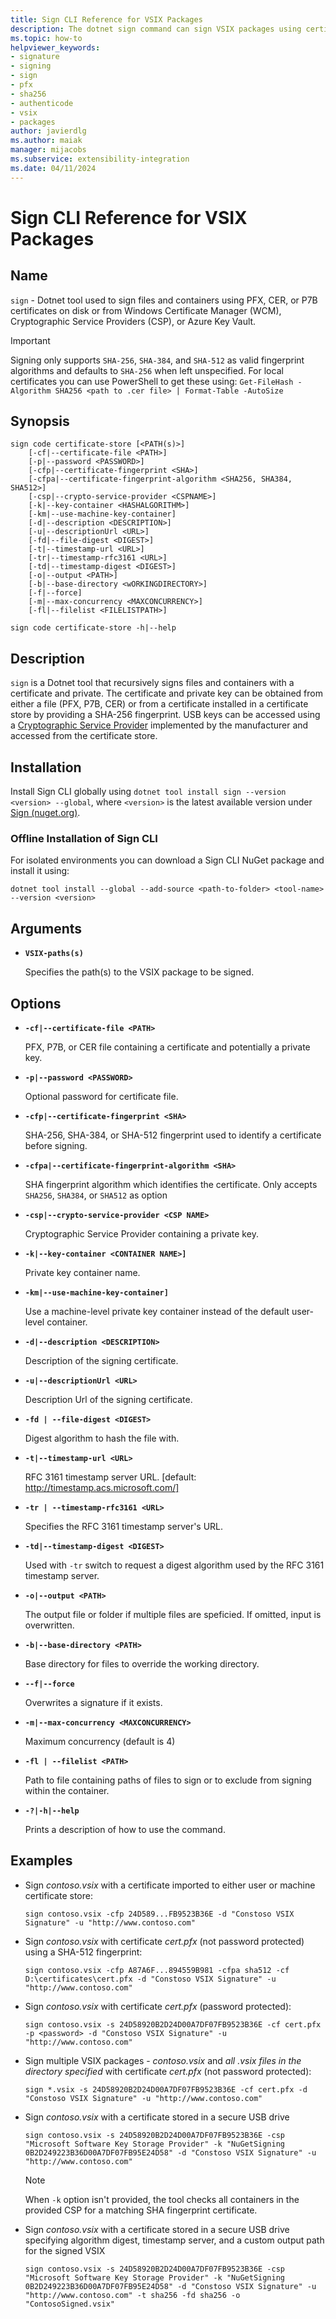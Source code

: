 ```yaml
---
title: Sign CLI Reference for VSIX Packages
description: The dotnet sign command can sign VSIX packages using certificates from PFX, Windows Certificate Manager (WCM), or Cryptographic Service Providers (CSP).
ms.topic: how-to
helpviewer_keywords:
- signature
- signing
- sign
- pfx
- sha256
- authenticode
- vsix
- packages
author: javierdlg
ms.author: maiak
manager: mijacobs
ms.subservice: extensibility-integration
ms.date: 04/11/2024
---
```


# Sign CLI Reference for VSIX Packages

## Name

`sign` - Dotnet tool used to sign files and containers using PFX, CER, or P7B certificates on disk or from Windows Certificate Manager (WCM), Cryptographic Service Providers (CSP), or Azure Key Vault.

> [!IMPORTANT]
> Signing only supports `SHA-256`, `SHA-384`, and `SHA-512` as valid fingerprint algorithms and defaults to `SHA-256` when left unspecified. For local certificates you can use PowerShell to get these using: `Get-FileHash -Algorithm SHA256 <path to .cer file> | Format-Table -AutoSize`

## Synopsis

```dotnetcli
sign code certificate-store [<PATH(s)>]
    [-cf|--certificate-file <PATH>]
    [-p|--password <PASSWORD>]
    [-cfp|--certificate-fingerprint <SHA>]
    [-cfpa|--certificate-fingerprint-algorithm <SHA256, SHA384, SHA512>]
    [-csp|--crypto-service-provider <CSPNAME>]
    [-k|--key-container <HASHALGORITHM>]
    [-km|--use-machine-key-container]
    [-d|--description <DESCRIPTION>]
    [-u|--descriptionUrl <URL>]
    [-fd|--file-digest <DIGEST>]
    [-t|--timestamp-url <URL>]
    [-tr|--timestamp-rfc3161 <URL>]
    [-td|--timestamp-digest <DIGEST>]
    [-o|--output <PATH>]
    [-b|--base-directory <wORKINGDIRECTORY>]
    [-f|--force]
    [-m|--max-concurrency <MAXCONCURRENCY>]
    [-fl|--filelist <FILELISTPATH>]

sign code certificate-store -h|--help
```

## Description

`sign` is a Dotnet tool that recursively signs files and containers with a certificate and private. The certificate and private key can be obtained from either a file (PFX, P7B, CER) or from a certificate installed in a certificate store by providing a SHA-256 fingerprint. USB keys can be accessed using a [Cryptographic Service Provider](/windows/win32/seccrypto/cryptographic-service-providers) implemented by the manufacturer and accessed from the certificate store.

## Installation
Install Sign CLI globally using `dotnet tool install sign --version <version> --global`, where `<version>` is the latest available version under [Sign (nuget.org)](https://www.nuget.org/packages/sign).

### Offline Installation of Sign CLI
For isolated environments you can download a Sign CLI NuGet package and install it using:

```dotnetcli
dotnet tool install --global --add-source <path-to-folder> <tool-name> --version <version>
```

## Arguments

- **`VSIX-paths(s)`**

  Specifies the path(s) to the VSIX package to be signed.

## Options

- **`-cf|--certificate-file <PATH>`**

   PFX, P7B, or CER file containing a certificate and potentially a private key.

- **`-p|--password <PASSWORD>`**

   Optional password for certificate file.

- **`-cfp|--certificate-fingerprint <SHA>`**

   SHA-256, SHA-384, or SHA-512 fingerprint used to identify a certificate before signing.

- **`-cfpa|--certificate-fingerprint-algorithm <SHA>`**

   SHA fingerprint algorithm which identifies the certificate. Only accepts `SHA256`, `SHA384`, or `SHA512` as option

- **`-csp|--crypto-service-provider <CSP NAME>`**

   Cryptographic Service Provider containing a private key.

- **`-k|--key-container <CONTAINER NAME>]`**

   Private key container name.

- **`-km|--use-machine-key-container]`**

   Use a machine-level private key container instead of the default user-level container.

- **`-d|--description <DESCRIPTION>`**

   Description of the signing certificate.

- **`-u|--descriptionUrl <URL>`**

   Description Url of the signing certificate.

- **`-fd | --file-digest <DIGEST>`**

   Digest algorithm to hash the file with.
   
- **`-t|--timestamp-url <URL>`**

   RFC 3161 timestamp server URL. [default: http://timestamp.acs.microsoft.com/]

- **`-tr | --timestamp-rfc3161 <URL>`**

   Specifies the RFC 3161 timestamp server's URL.

- **`-td|--timestamp-digest <DIGEST>`**

  Used with `-tr` switch to request a digest algorithm used by the RFC 3161 timestamp server.

- **`-o|--output <PATH>`**

  The output file or folder if multiple files are speficied. If omitted, input is overwritten.

- **`-b|--base-directory <PATH>`**

  Base directory for files to override the working directory.

- **`--f|--force`**

  Overwrites a signature if it exists.

- **`-m|--max-concurrency <MAXCONCURRENCY>`**

  Maximum concurrency (default is 4)

- **`-fl | --filelist <PATH>`**

  Path to file containing paths of files to sign or to exclude from signing within the container.

- **`-?|-h|--help`**

  Prints a description of how to use the command.

## Examples

- Sign *contoso.vsix* with a certificate imported to either user or machine certificate store:

  ```dotnetcli
  sign contoso.vsix -cfp 24D589...FB9523B36E -d "Constoso VSIX Signature" -u "http://www.contoso.com"
  ```

- Sign *contoso.vsix* with certificate *cert.pfx* (not password protected) using a SHA-512 fingerprint:

  ```dotnetcli
  sign contoso.vsix -cfp A87A6F...894559B981 -cfpa sha512 -cf D:\certificates\cert.pfx -d "Constoso VSIX Signature" -u "http://www.contoso.com"
  ```

- Sign *contoso.vsix* with certificate *cert.pfx* (password protected):

  ```dotnetcli
  sign contoso.vsix -s 24D58920B2D24D00A7DF07FB9523B36E -cf cert.pfx -p <password> -d "Constoso VSIX Signature" -u "http://www.contoso.com"
  ```

- Sign multiple VSIX packages - *contoso.vsix* and *all .vsix files in the directory specified* with certificate *cert.pfx* (not password protected):

  ```dotnetcli
  sign *.vsix -s 24D58920B2D24D00A7DF07FB9523B36E -cf cert.pfx -d "Constoso VSIX Signature" -u "http://www.contoso.com"
  ```

- Sign *contoso.vsix* with a certificate stored in a secure USB drive

  ```dotnetcli
  sign contoso.vsix -s 24D58920B2D24D00A7DF07FB9523B36E -csp "Microsoft Software Key Storage Provider" -k "NuGetSigning 0B2D249223B36D00A7DF07FB95E24D58" -d "Constoso VSIX Signature" -u "http://www.contoso.com"
  ```

  > [!NOTE]
  > When `-k` option isn't provided, the tool checks all containers in the provided CSP for a matching SHA fingerprint certificate.

- Sign *contoso.vsix* with a certificate stored in a secure USB drive specifying algorithm digest, timestamp server, and a custom output path for the signed VSIX

  ```dotnetcli
  sign contoso.vsix -s 24D58920B2D24D00A7DF07FB9523B36E -csp "Microsoft Software Key Storage Provider" -k "NuGetSigning 0B2D249223B36D00A7DF07FB95E24D58" -d "Constoso VSIX Signature" -u "http://www.contoso.com" -t sha256 -fd sha256 -o "ContosoSigned.vsix"
  ```